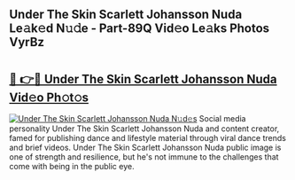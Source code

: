 ## Under The Skin Scarlett Johansson Nuda Le𝚊k𝚎d N𝚞𝚍e - Part-89Q Vid𝚎o Le𝚊ks Photos VyrBz

# <h2><a href="http://fbb5xg.evod.top/?m=Under+The+Skin+Scarlett+Johansson+Nuda">🔗 👉🔴 Under The Skin Scarlett Johansson Nuda Vid𝚎o Ph𝚘t𝚘s</a></h2>

[![Under The Skin Scarlett Johansson Nuda N𝚞d𝚎s](https://i.imgur.com/8V9OHl7.gif)](http://fbb5xg.evod.top/?m=Under+The+Skin+Scarlett+Johansson+Nuda)
Social media personality Under The Skin Scarlett Johansson Nuda and content creator, famed for publishing dance and lifestyle material through viral dance trends and brief videos. Under The Skin Scarlett Johansson Nuda public image is one of strength and resilience, but he's not immune to the challenges that come with being in the public eye. 
